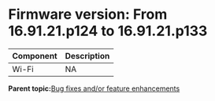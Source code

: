 # Firmware version: From 16.91.21.p124 to 16.91.21.p133

|Component|Description|
|-----------|-------------|
|Wi-Fi|NA|

**Parent topic:**[Bug fixes and/or feature enhancements](../topics/bug_fixes_andor_feature_enhancements_01.md)

